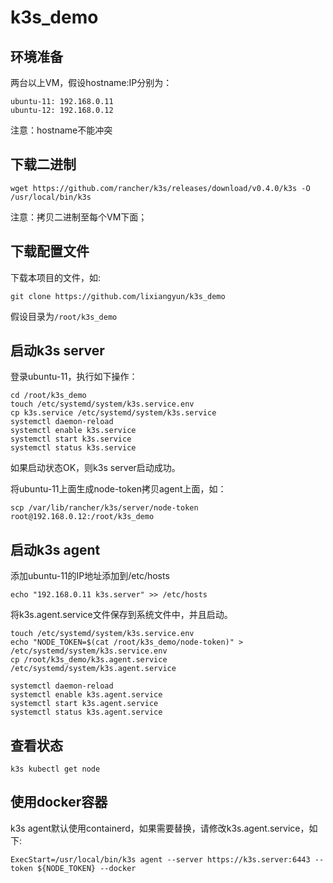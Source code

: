 # k3s_demo

## 环境准备
两台以上VM，假设hostname:IP分别为：
```
ubuntu-11: 192.168.0.11
ubuntu-12: 192.168.0.12
```
注意：hostname不能冲突

## 下载二进制

```
wget https://github.com/rancher/k3s/releases/download/v0.4.0/k3s -O /usr/local/bin/k3s
```

注意：拷贝二进制至每个VM下面；

## 下载配置文件

下载本项目的文件，如:

```
git clone https://github.com/lixiangyun/k3s_demo
```

假设目录为`/root/k3s_demo`

## 启动k3s server

登录ubuntu-11，执行如下操作：

```
cd /root/k3s_demo
touch /etc/systemd/system/k3s.service.env
cp k3s.service /etc/systemd/system/k3s.service
systemctl daemon-reload
systemctl enable k3s.service
systemctl start k3s.service
systemctl status k3s.service
```

如果启动状态OK，则k3s server启动成功。

将ubuntu-11上面生成node-token拷贝agent上面，如：

```
scp /var/lib/rancher/k3s/server/node-token root@192.168.0.12:/root/k3s_demo
```

## 启动k3s agent

添加ubuntu-11的IP地址添加到/etc/hosts

```
echo "192.168.0.11 k3s.server" >> /etc/hosts
```

将k3s.agent.service文件保存到系统文件中，并且启动。

```
touch /etc/systemd/system/k3s.service.env
echo "NODE_TOKEN=$(cat /root/k3s_demo/node-token)" > /etc/systemd/system/k3s.service.env
cp /root/k3s_demo/k3s.agent.service /etc/systemd/system/k3s.agent.service
```

```
systemctl daemon-reload
systemctl enable k3s.agent.service
systemctl start k3s.agent.service
systemctl status k3s.agent.service
```

## 查看状态
```
k3s kubectl get node
```

## 使用docker容器

k3s agent默认使用containerd，如果需要替换，请修改k3s.agent.service，如下:

```
ExecStart=/usr/local/bin/k3s agent --server https://k3s.server:6443 --token ${NODE_TOKEN} --docker
```

